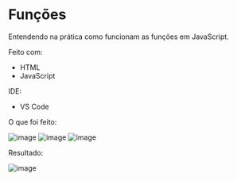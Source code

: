 # Funções

Entendendo na prática como funcionam as funções em JavaScript.

Feito com:
 - HTML
 - JavaScript
 
 IDE:
  - VS Code

O que foi feito:

![image](https://github.com/DMxta/Funcoes-JavScript/assets/136941005/d9967575-89b3-407a-94ea-68579d2c5c20)
![image](https://github.com/DMxta/Funcoes-JavScript/assets/136941005/fa0aca28-51ae-41a3-aca8-a228ead37869)
![image](https://github.com/DMxta/Funcoes-JavScript/assets/136941005/5516b8e9-d8a6-4f06-bf7b-916c8d81d02f)

Resultado: 

![image](https://github.com/DMxta/Funcoes-JavScript/assets/136941005/e519ea63-fafe-467c-bad6-e68b7d10e1a8)
